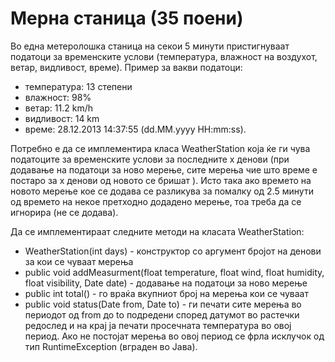 # Мерна станица (35 поени)
Во една метеролошка станица на секои 5 минути пристигнуваат податоци за временските услови (температура, влажност на воздухот, ветар, видливост, време). Пример за вакви податоци:

- температура: 13 степени
- влажност: 98%
- ветар: 11.2 km/h
- видливост: 14 km
- време: 28.12.2013 14:37:55 (dd.MM.yyyy HH:mm:ss).

Потребно е да се имплементира класа WeatherStation која ќе ги чува податоците за временските услови за последните x денови (при додавање на податоци за ново мерење, сите мерења чие што време е постаро за x денови од новото се бришат ). Исто така ако времето на новото мерење кое се додава се разликува за помалку од 2.5 минути од времето на некое претходно додадено мерење, тоа треба да се игнорира (не се додава).

Да се имплементираат следните методи на класата WeatherStation:

- WeatherStation(int days) - конструктор со аргумент бројот на денови за кои се чуваат мерења
- public void addMeasurment(float temperature, float wind, float humidity, float visibility, Date date) - додавање на податоци за ново мерење
- public int total() - го враќа вкупниот број на мерења кои се чуваат
- public void status(Date from, Date to) - ги печати сите мерења во периодот од from до to подредени според датумот во растечки редослед и на крај ја печати просечната температура во овој период. Ако не постојат мерења во овој период се фрла исклучок од тип RuntimeException (вграден во Јава).